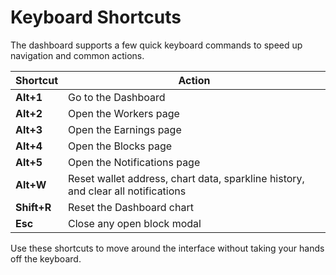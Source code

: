 # Keyboard Shortcuts

The dashboard supports a few quick keyboard commands to speed up navigation and common actions.

| Shortcut | Action |
|---------|--------|
| **Alt+1** | Go to the Dashboard |
| **Alt+2** | Open the Workers page |
| **Alt+3** | Open the Earnings page |
| **Alt+4** | Open the Blocks page |
| **Alt+5** | Open the Notifications page |
| **Alt+W** | Reset wallet address, chart data, sparkline history, and clear all notifications |
| **Shift+R** | Reset the Dashboard chart |
| **Esc** | Close any open block modal |

Use these shortcuts to move around the interface without taking your hands off the keyboard.
